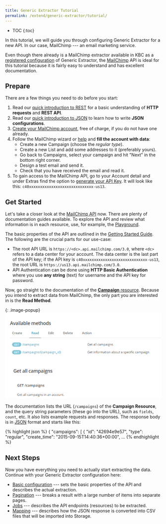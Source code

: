 ```yaml
---
title: Generic Extractor Tutorial
permalink: /extend/generic-extractor/tutorial/
---
```


* TOC
{:toc}

In this tutorial, we will guide you through configuring Generic Extractor for a new API.
In our case, MailChimp --- an email marketing service.

Even though there already is a MailChimp extractor available in KBC as a
[registered configuration](/extend/generic-extractor/registration/) of Generic Extractor, 
the [MailChimp](https://mailchimp.com/) API is ideal for this tutorial because it is fairly 
easy to understand and has excellent documentation. 

## Prepare
There are a few things you need to do before you start: 

1. Read our [quick introduction to REST](/extend/generic-extractor/tutorial/rest/) for a basic understanding of 
**HTTP requests** and **REST API**. 
2. Read our [quick introduction to JSON](/extend/generic-extractor/tutorial/json/) to learn how to write **JSON 
configurations**.
3. [Create your MailChimp account](https://login.mailchimp.com/signup/), free of charge, if you do not have one 
already. 
4. Follow the MailChimp wizard or [help](https://us13.admin.mailchimp.com/campaigns/) and **fill the account with 
data**:
	- Create a new Campaign (choose the *regular type*). 
	- Create a new List and add some addresses to it (preferably yours).
	- Go back to Campaigns, select your campaign and hit "Next" in the bottom right corner.
	- Design a test email and send it.
	- Check that you have received the email and read it.
5. To gain access to the MailChimp API, go to your Account detail and under Extras find the option to 
[generate your API Key](http://kb.mailchimp.com/integrations/api-integrations/about-api-keys#Find-or-Generate-Your-API-Key). 
It will look like this: `c40xxxxxxxxxxxxxxxxxxxxxxxxxxxxx-us13`. 

## Get Started
Let's take a closer look at the [MailChimp API](http://developer.mailchimp.com/documentation/mailchimp/) now. 
There are plenty of documentation guides available. To explore the API and review what information is in 
each resource, use, for example, the [Playground](https://us1.api.mailchimp.com/playground/).

The basic properties of the API are outlined in the 
[Getting Started Guide](http://developer.mailchimp.com/documentation/mailchimp/guides/get-started-with-mailchimp-api-3/#resources).
The following are the crucial parts for our use-case:

- The root API URL is `https://<dc>.api.mailchimp.com/3.0`, where `<dc>` refers to a data center for your
account. The data center is the last part of the API key; if the API key is 
`c40xxxxxxxxxxxxxxxxxxxxxxxxxxxxx-us13`, the root URL is `https://us13.api.mailchimp.com/3.0`.
- API Authentication can be done using **HTTP Basic Authentication** where you use **any string** (text) for 
username and the API key for password.

Now, go straight to the documentation of the 
[**Campaign** resource](http://developer.mailchimp.com/documentation/mailchimp/reference/campaigns/).
Because you intend to extract data from MailChimp, the only part you are interested in is the **Read Method**.

{: .image-popup}
![Screenshot - Read Campaign Documentation](/extend/generic-extractor/tutorial/mailchimp-api-docs-1.png)

The documentation lists the URL (`/campaigns`) of the **Campaign Resource**, and the query string 
parameters (these go into the URL), such as `fields`, `count`, etc. It also lists example 
requests and responses. The response body is in [JSON](/extend/generic-extractor/tutorial/json) format and starts like this:

{% highlight json %}
{
  "campaigns": [
    {
      "id": "42694e9e57",
      "type": "regular",
      "create_time": "2015-09-15T14:40:36+00:00",
      ...
{% endhighlight %}

## Next Steps
Now you have everything you need to actually start extracting the data. Continue with your Generic Extractor 
configuration here:

- [Basic configuration](/extend/generic-extractor/tutorial/basic/) --- sets the basic properties of the API and describes the actual extraction.
- [Pagination](/extend/generic-extractor/tutorial/pagination/) --- breaks a result with a 
		large number of items into separate pages.
- [Jobs](/extend/generic-extractor/tutorial/jobs/) --- describes the API endpoints 
		(resources) to be extracted.
- [Mapping](/extend/generic-extractor/tutorial/mapping/) --- describes how the JSON 
		response is converted into CSV files that will be imported into Storage.